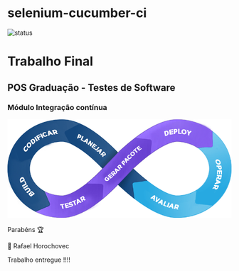 # selenium-cucumber-ci
![status](https://github.com/rlhorochovec/selenium-cucumber-ci/actions/workflows/maven.yml/badge.svg)


# Trabalho Final 

## POS Graduação - Testes de Software 

### Módulo Integração contínua

![alt text](docs/ci-cd.png)

Parabéns :trophy: 

:1st_place_medal: Rafael Horochovec

Trabalho entregue !!!!